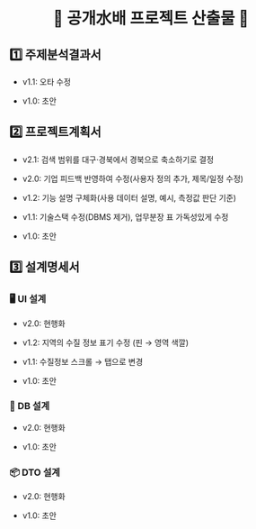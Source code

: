 <div align=center>
<h1>📜 공개水배 프로젝트 산출물 📜 </h1>
</div>

<h2>1️⃣ 주제분석결과서 </h2>

- v1.1: 오타 수정

- v1.0: 초안


<h2>2️⃣ 프로젝트계획서 </h2>

- v2.1: 검색 범위를 대구·경북에서 경북으로 축소하기로 결정

- v2.0: 기업 피드백 반영하여 수정(사용자 정의 추가, 제목/일정 수정)

- v1.2: 기능 설명 구체화(사용 데이터 설명, 예시, 측정값 판단 기준)

- v1.1: 기술스택 수정(DBMS 제거), 업무분장 표 가독성있게 수정

- v1.0: 초안


<h2>3️⃣ 설계명세서 </h2>

<h3>🖥️ UI 설계 </h3>

- v2.0: 현행화

- v1.2: 지역의 수질 정보 표기 수정 (핀 → 영역 색깔) 
  
- v1.1: 수질정보 스크롤 → 탭으로 변경 
  
- v1.0: 초안

<h3>💾 DB 설계 </h3>

- v2.0: 현행화

- v1.0: 초안

<h3>📦 DTO 설계 </h3>

- v2.0: 현행화

- v1.0: 초안
